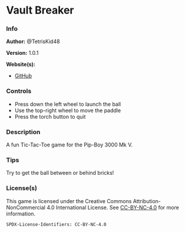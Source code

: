 # Vault Breaker

### Info

**Author:** @TetrisKid48

**Version:** 1.0.1

**Website(s):**

- [GitHub](https://tetriskid48.github.io)

### Controls

- Press down the left wheel to launch the ball
- Use the top-right wheel to move the paddle
- Press the torch button to quit

### Description

A fun Tic-Tac-Toe game for the Pip-Boy 3000 Mk V.

### Tips

Try to get the ball between or behind bricks!

### License(s)

This game is licensed under the Creative Commons Attribution-NonCommercial 4.0 International License. See [CC-BY-NC-4.0](https://creativecommons.org/licenses/by-nc/4.0/) for more information.

`SPDX-License-Identifiers: CC-BY-NC-4.0`
